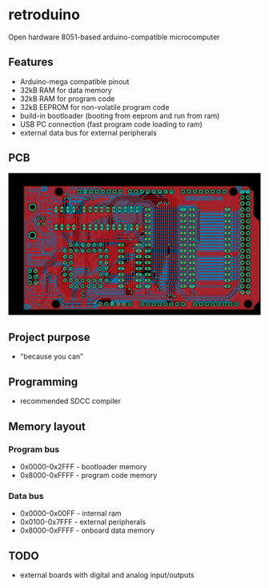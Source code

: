 # retroduino
Open hardware 8051-based arduino-compatible microcomputer

## Features
- Arduino-mega compatible pinout
- 32kB RAM for data memory
- 32kB RAM for program code
- 32kB EEPROM for non-volatile program code
- build-in bootloader (booting from eeprom and run from ram)
- USB PC connection (fast program code loading to ram)
- external data bus for external peripherals

## PCB
![Alt text](hardware/retroduino-s1/assets/retroduino_full.png?raw=true "Board")

## Project purpose
- "because you can"

## Programming
- recommended SDCC compiler

## Memory layout

### Program bus
- 0x0000-0x2FFF - bootloader memory
- 0x8000-0xFFFF - program code memory
### Data bus
- 0x0000-0x00FF - internal ram
- 0x0100-0x7FFF - external peripherals
- 0x8000-0xFFFF - onboard data memory

## TODO
- external boards with digital and analog input/outputs

